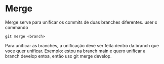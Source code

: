 # Merge
Merge serve para unificar os commits de duas branches diferentes.
user o commando 
```
git merge <branch>
```
Para unificar as branches, a unificação deve ser feita dentro da branch que voce quer unificar.
Exemplo: estou na branch main e quero unificar a branch develop entoa, então uso git merge develop.